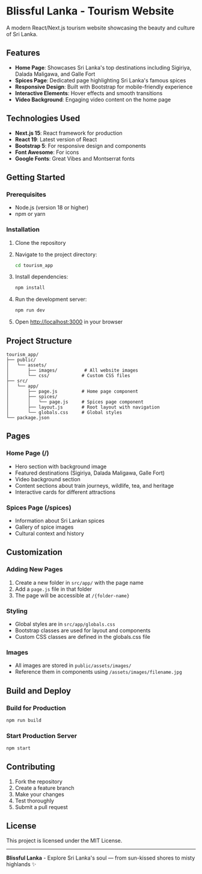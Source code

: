# Blissful Lanka - Tourism Website

A modern React/Next.js tourism website showcasing the beauty and culture of Sri Lanka.

## Features

- **Home Page**: Showcases Sri Lanka's top destinations including Sigiriya, Dalada Maligawa, and Galle Fort
- **Spices Page**: Dedicated page highlighting Sri Lanka's famous spices
- **Responsive Design**: Built with Bootstrap for mobile-friendly experience
- **Interactive Elements**: Hover effects and smooth transitions
- **Video Background**: Engaging video content on the home page

## Technologies Used

- **Next.js 15**: React framework for production
- **React 19**: Latest version of React
- **Bootstrap 5**: For responsive design and components
- **Font Awesome**: For icons
- **Google Fonts**: Great Vibes and Montserrat fonts

## Getting Started

### Prerequisites

- Node.js (version 18 or higher)
- npm or yarn

### Installation

1. Clone the repository
2. Navigate to the project directory:
   ```bash
   cd tourism_app
   ```

3. Install dependencies:
   ```bash
   npm install
   ```

4. Run the development server:
   ```bash
   npm run dev
   ```

5. Open [http://localhost:3000](http://localhost:3000) in your browser

## Project Structure

```
tourism_app/
├── public/
│   └── assets/
│       ├── images/          # All website images
│       └── css/            # Custom CSS files
├── src/
│   └── app/
│       ├── page.js         # Home page component
│       ├── spices/
│       │   └── page.js     # Spices page component
│       ├── layout.js       # Root layout with navigation
│       └── globals.css     # Global styles
└── package.json
```

## Pages

### Home Page (/)
- Hero section with background image
- Featured destinations (Sigiriya, Dalada Maligawa, Galle Fort)
- Video background section
- Content sections about train journeys, wildlife, tea, and heritage
- Interactive cards for different attractions

### Spices Page (/spices)
- Information about Sri Lankan spices
- Gallery of spice images
- Cultural context and history

## Customization

### Adding New Pages
1. Create a new folder in `src/app/` with the page name
2. Add a `page.js` file in that folder
3. The page will be accessible at `/{folder-name}`

### Styling
- Global styles are in `src/app/globals.css`
- Bootstrap classes are used for layout and components
- Custom CSS classes are defined in the globals.css file

### Images
- All images are stored in `public/assets/images/`
- Reference them in components using `/assets/images/filename.jpg`

## Build and Deploy

### Build for Production
```bash
npm run build
```

### Start Production Server
```bash
npm start
```

## Contributing

1. Fork the repository
2. Create a feature branch
3. Make your changes
4. Test thoroughly
5. Submit a pull request

## License

This project is licensed under the MIT License.

---

**Blissful Lanka** - Explore Sri Lanka's soul — from sun-kissed shores to misty highlands ✨
